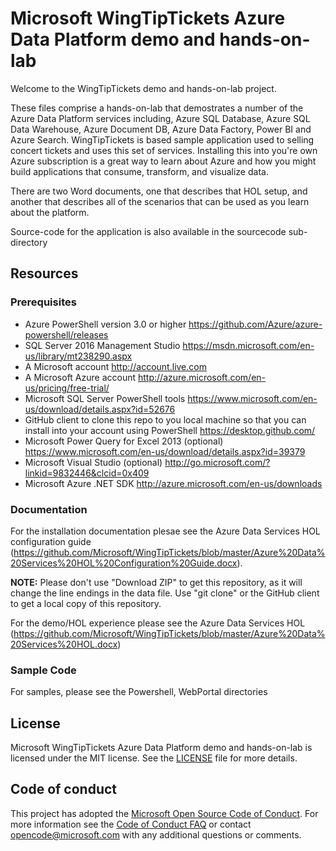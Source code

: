 # Microsoft WingTipTickets Azure Data Platform demo and hands-on-lab

Welcome to the WingTipTickets demo and hands-on-lab project.

These files comprise a hands-on-lab that demostrates a number of the Azure Data Platform services including, Azure SQL Database, Azure SQL Data Warehouse, Azure Document DB, Azure Data Factory, Power BI and Azure Search.  WingTipTickets is based sample application used to selling concert tickets and uses this set of services.  Installing this into you're own Azure subscription is a great way to learn about Azure and how you might build applications that consume, transform, and visualize data.

There are two Word documents, one that describes that HOL setup, and another that describes all of the scenarios that can be used as you learn about the platform.

Source-code for the application is also available in the sourcecode sub-directory

## Resources
### Prerequisites
* Azure PowerShell version 3.0 or higher https://github.com/Azure/azure-powershell/releases
* SQL Server 2016 Management Studio https://msdn.microsoft.com/en-us/library/mt238290.aspx
* A Microsoft account http://account.live.com
* A Microsoft Azure account http://azure.microsoft.com/en-us/pricing/free-trial/
* Microsoft SQL Server PowerShell tools https://www.microsoft.com/en-us/download/details.aspx?id=52676
* GitHub client to clone this repo to you local machine so that you can install into your account using PowerShell https://desktop.github.com/
* Microsoft Power Query for Excel 2013 (optional) https://www.microsoft.com/en-us/download/details.aspx?id=39379
* Microsoft Visual Studio (optional) http://go.microsoft.com/?linkid=9832446&clcid=0x409
* Microsoft Azure .NET SDK http://azure.microsoft.com/en-us/downloads

### Documentation
For the installation documentation plesae see the Azure Data Services HOL configuration guide (https://github.com/Microsoft/WingTipTickets/blob/master/Azure%20Data%20Services%20HOL%20Configuration%20Guide.docx).  

**NOTE:** Please don't use "Download ZIP" to get this repository, as it will change the line endings in the data file. Use "git clone" or the GitHub client to get a local copy of this repository. 

For the demo/HOL experience please see the Azure Data Services HOL (https://github.com/Microsoft/WingTipTickets/blob/master/Azure%20Data%20Services%20HOL.docx)

### Sample Code
For samples, please see the Powershell, WebPortal directories

## License
Microsoft WingTipTickets Azure Data Platform demo and hands-on-lab is licensed under the MIT license. See the [LICENSE](https://github.com/Microsoft/WingTipTickets/blob/master/license) file for more details.

## Code of conduct
This project has adopted the [Microsoft Open Source Code of Conduct](https://opensource.microsoft.com/codeofconduct/). For more information see the [Code of Conduct FAQ](https://opensource.microsoft.com/codeofconduct/faq/) or contact [opencode@microsoft.com](mailto:opencode@microsoft.com) with any additional questions or comments.
